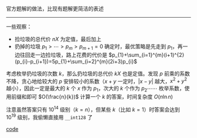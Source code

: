官方题解的做法，比现有题解更简洁的表述

---

一些观察：

- 捡垃圾的总代价 $nX$ 为定值，最后加上
- 扔掉的垃圾 $p_{1}>\cdots>p_{m}>p_{m+1}=0$ 确定时，最优策略是先走到 $p_{1}$，再一边往回走一边捡垃圾，路上花费的代价是 $p_{1}+\sum_{i=1}^{m}(i+1)^{2}(p_{i}-p_{i+1})=5p_{1}+\sum_{i=2}^{m}(2i+3)p_{i}$

考虑枚举扔垃圾的次数 $k$，那么扔垃圾的总代价 $kX$ 也是定值。发现 $p$ 前乘的系数不降，贪心地给较大的 $p$ 安排较小的系数（$x+y$ 一定时，$|x-y|$ 越大，$x^{2}+y^{2}$ 越小），因此一定是最大的 $k$ 个 $x$ 作为 $p_1$，次大的 $k$ 个作为 $p_2\cdots\cdots$ 枚举系数，使用前缀和即可 $O(\frac{n}{k})$ 计算一个 $k$ 的答案，时间复杂度 $O(n\ln n)$

注意虽然答案只有 $10^{14}$ 级别（$k=n$），但某些 $k$（比如 $k=1$）时答案会达到 $10^{19}$ 级别，我偷懒直接用 `__int128` 了

[code](https://atcoder.jp/contests/agc027/submissions/31325139)